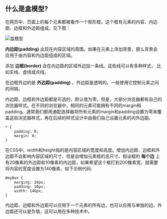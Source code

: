 ## 什么是盒模型?
在网页中，页面上的每个元素都被看作一个矩形框，这个框有元素的内容、内边距、边框和外边距组成。见下图：

![盒模型](img/盒模型1.jpg "盒模型示图")

**内边距(padding)** 出现在内容区域的周围。如果在元素上添加背景，那么背景会应用于由内容和内边距组成的区域。

添加 **边框(border)** 会在内边距的区域外边加一条线。这些线可以有多种样式， 比如实线、虚线或点线。

在边框外边的是 **外边距(padding)** 。外边距是透明的。一般使用它控制元素之间的间隔。

内边距、边框和外边距都是可选的，默认值为零。但是，大部分浏览器都有自己的浏览器样式。在不同的浏览器中，相同的元素可能拥有不同的margin和padding。通常我们都用通配选择器将所有元素的margin和padding设置为零来覆盖这些浏览器样式，再在后续的样式设计中由我们自己设置元素的内外边距。

```
* {
	padding: 0;
	margin: 0;
}
```

在CSS中，width和height指的是内容区域的宽度和高度。增加内边距、边框和外边距不会影响内容区域的尺寸，但是会增加元素框的总尺寸。假设框的 **每个边** 上有20像素的外边距和10像素的内边距，如果希望这个框打到200像素宽，就需要将内容的宽度设置为140像素，如下示例代码:

```
#myBox {
	marging: 20px;
	padding: 10px;
	width: 140px;
}
```

内边距、边框和外边距可以应用于一个元素的所有边，也可以应用与单独的边。外边距还可以是负值，这可以用在多种技术中。
